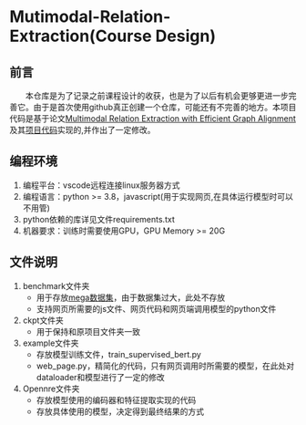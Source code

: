 # Mutimodal-Relation-Extraction(Course Design)
## 前言
&emsp;&emsp;本仓库是为了记录之前课程设计的收获，也是为了以后有机会更够更进一步完善它。由于是首次使用github真正创建一个仓库，可能还有不完善的地方。本项目代码是基于论文[Multimodal Relation Extraction with Efficient Graph Alignment](https://dl.acm.org/doi/abs/10.1145/3474085.3476968)及其[项目代码](https://github.com/thecharm/Mega)实现的,并作出了一定修改。
## 编程环境
1. 编程平台：vscode远程连接linux服务器方式
2. 编程语言：python >= 3.8，javascript(用于实现网页,在具体运行模型时可以不用管)
3. python依赖的库详见文件requirements.txt
4. 机器要求：训练时需要使用GPU，GPU Memory >= 20G
## 文件说明
1. benchmark文件夹
    - 用于存放[mega数据集](https://drive.google.com/file/d/1FYiJFtRayWY32nRH0rdycYzIdDcMmDFR/view)，由于数据集过大，此处不存放
    - 支持网页所需要的js文件、网页代码和网页端调用模型的python文件
2. ckpt文件夹
    - 用于保持和原项目文件夹一致
3. example文件夹
    - 存放模型训练文件，train_supervised_bert.py
    - web_page.py，精简化的代码，只有网页调用时所需要的模型，在此处对dataloader和模型进行了一定的修改
4. Opennre文件夹
    - 存放模型使用的编码器和特征提取实现的代码
    - 存放具体使用的模型，决定得到最终结果的方式
